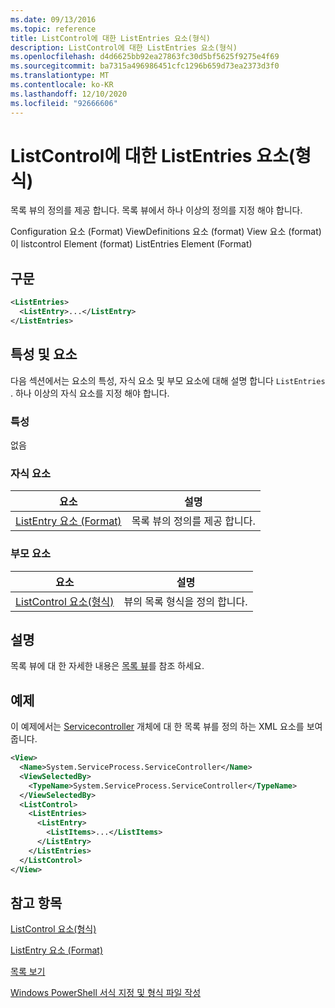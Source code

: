 ```yaml
---
ms.date: 09/13/2016
ms.topic: reference
title: ListControl에 대한 ListEntries 요소(형식)
description: ListControl에 대한 ListEntries 요소(형식)
ms.openlocfilehash: d4d6625bb92ea27863fc30d5bf5625f9275e4f69
ms.sourcegitcommit: ba7315a496986451cfc1296b659d73ea2373d3f0
ms.translationtype: MT
ms.contentlocale: ko-KR
ms.lasthandoff: 12/10/2020
ms.locfileid: "92666606"
---
```

# <a name="listentries-element-for-listcontrol-format"></a>ListControl에 대한 ListEntries 요소(형식)

목록 뷰의 정의를 제공 합니다. 목록 뷰에서 하나 이상의 정의를 지정 해야 합니다.

Configuration 요소 (Format) ViewDefinitions 요소 (format) View 요소 (format)이 listcontrol Element (format) ListEntries Element (Format)

## <a name="syntax"></a>구문

```xml
<ListEntries>
  <ListEntry>...</ListEntry>
</ListEntries>
```

## <a name="attributes-and-elements"></a>특성 및 요소

다음 섹션에서는 요소의 특성, 자식 요소 및 부모 요소에 대해 설명 합니다 `ListEntries` . 하나 이상의 자식 요소를 지정 해야 합니다.

### <a name="attributes"></a>특성

없음

### <a name="child-elements"></a>자식 요소

|요소|설명|
|-------------|-----------------|
|[ListEntry 요소 (Format)](./listentry-element-for-listcontrol-format.md)|목록 뷰의 정의를 제공 합니다.|

### <a name="parent-elements"></a>부모 요소

|요소|설명|
|-------------|-----------------|
|[ListControl 요소(형식)](./listcontrol-element-format.md)|뷰의 목록 형식을 정의 합니다.|

## <a name="remarks"></a>설명

목록 뷰에 대 한 자세한 내용은 [목록 뷰](./creating-a-list-view.md)를 참조 하세요.

## <a name="example"></a>예제

이 예제에서는 [Servicecontroller](/dotnet/api/System.ServiceProcess.ServiceController) 개체에 대 한 목록 뷰를 정의 하는 XML 요소를 보여 줍니다.

```xml
<View>
  <Name>System.ServiceProcess.ServiceController</Name>
  <ViewSelectedBy>
    <TypeName>System.ServiceProcess.ServiceController</TypeName>
  </ViewSelectedBy>
  <ListControl>
    <ListEntries>
      <ListEntry>
        <ListItems>...</ListItems>
      </ListEntry>
    </ListEntries>
  </ListControl>
</View>
```

## <a name="see-also"></a>참고 항목

[ListControl 요소(형식)](./listcontrol-element-format.md)

[ListEntry 요소 (Format)](./listentry-element-for-listcontrol-format.md)

[목록 보기](./creating-a-list-view.md)

[Windows PowerShell 서식 지정 및 형식 파일 작성](./writing-a-powershell-formatting-file.md)
